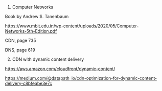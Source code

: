 1. Computer Networks

Book by Andrew S. Tanenbaum

https://www.mbit.edu.in/wp-content/uploads/2020/05/Computer-Networks-5th-Edition.pdf

CDN, page 735

DNS, page 619

2. CDN with dynamic content delivery

https://aws.amazon.com/cloudfront/dynamic-content/

https://medium.com/@datapath_io/cdn-optimization-for-dynamic-content-delivery-c8bfeabe3e7c

